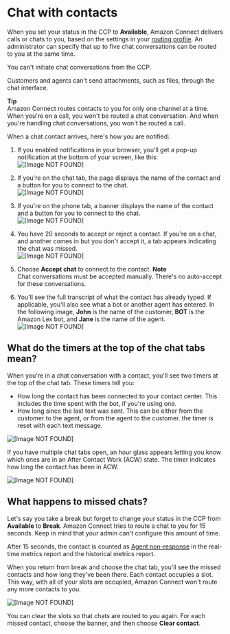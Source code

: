 # Chat with contacts<a name="work-with-chats"></a>

When you set your status in the CCP to **Available**, Amazon Connect delivers calls or chats to you, based on the settings in your [routing profile](routing-profiles.md)\. An administrator can specify that up to five chat conversations can be routed to you at the same time\. 

You can't initiate chat conversations from the CCP\.

Customers and agents can't send attachments, such as files, through the chat interface\.

**Tip**  
Amazon Connect routes contacts to you for only one channel at a time\. When you're on a call, you won't be routed a chat conversation\. And when you're handling chat conversations, you won't be routed a call\.

When a chat contact arrives, here's how you are notified:

1. If you enabled notifications in your browser, you'll get a pop\-up notification at the bottom of your screen, like this:   
![\[Image NOT FOUND\]](http://docs.aws.amazon.com/connect/latest/adminguide/images/chat-notify.png)

1. If you're on the chat tab, the page displays the name of the contact and a button for you to connect to the chat\.  
![\[Image NOT FOUND\]](http://docs.aws.amazon.com/connect/latest/adminguide/images/incoming-chat-ccp.png)

1. If you're on the phone tab, a banner displays the name of the contact and a button for you to connect to the chat\.  
![\[Image NOT FOUND\]](http://docs.aws.amazon.com/connect/latest/adminguide/images/chat-incoming-banner.png)

1. You have 20 seconds to accept or reject a contact\. If you're on a chat, and another comes in but you don't accept it, a tab appears indicating the chat was missed\.   
![\[Image NOT FOUND\]](http://docs.aws.amazon.com/connect/latest/adminguide/images/missed-chat-tab.png)

1. Choose **Accept chat** to connect to the contact\. 
**Note**  
Chat conversations must be accepted manually\. There's no auto\-accept for these conversations\.

1. You'll see the full transcript of what the contact has already typed\. If applicable, you'll also see what a bot or another agent has entered\. In the following image, **John** is the name of the customer, **BOT** is the Amazon Lex bot, and **Jane** is the name of the agent\.   
![\[Image NOT FOUND\]](http://docs.aws.amazon.com/connect/latest/adminguide/images/ccp-chat-agent.png)

## What do the timers at the top of the chat tabs mean?<a name="timer-in-chat-windows"></a>

When you're in a chat conversation with a contact, you'll see two timers at the top of the chat tab\. These timers tell you: 
+ How long the contact has been connected to your contact center\. This includes the time spent with the bot, if you're using one\.
+ How long since the last text was sent\. This can be either from the customer to the agent, or from the agent to the customer\. the timer is reset with each text message\. 

![\[Image NOT FOUND\]](http://docs.aws.amazon.com/connect/latest/adminguide/images/chat-timers.png)

If you have multiple chat tabs open, an hour glass appears letting you know which ones are in an After Contact Work \(ACW\) state\. The timer indicates how long the contact has been in ACW\. 

![\[Image NOT FOUND\]](http://docs.aws.amazon.com/connect/latest/adminguide/images/chat-acw.png)

## What happens to missed chats?<a name="missed-chats"></a>

Let's say you take a break but forget to change your status in the CCP from **Available** to **Break**\. Amazon Connect tries to route a chat to you for 15 seconds\. Keep in mind that your admin can't configure this amount of time\. 

After 15 seconds, the contact is counted as [Agent non\-response](real-time-metrics-definitions.md#agent-non-response-real-time) in the real\-time metrics report and the historical metrics report\.

When you return from break and choose the chat tab, you'll see the missed contacts and how long they've been there\. Each contact occupies a slot\. This way, with all of your slots are occupied, Amazon Connect won't route any more contacts to you\.

![\[Image NOT FOUND\]](http://docs.aws.amazon.com/connect/latest/adminguide/images/missed-chat-name.png)

You can clear the slots so that chats are routed to you again\. For each missed contact, choose the banner, and then choose **Clear contact**\. 